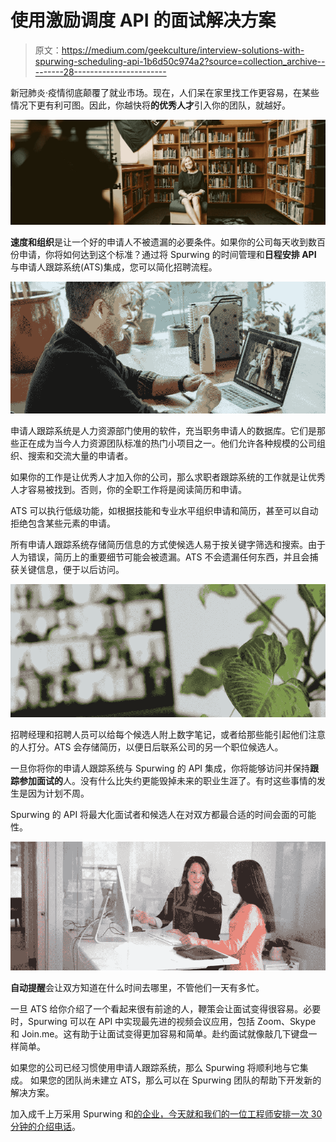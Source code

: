 # 使用激励调度 API 的面试解决方案

> 原文：<https://medium.com/geekculture/interview-solutions-with-spurwing-scheduling-api-1b6d50c974a2?source=collection_archive---------28----------------------->

新冠肺炎·疫情彻底颠覆了就业市场。现在，人们呆在家里找工作更容易，在某些情况下更有利可图。因此，你越快将**的优秀人才**引入你的团队，就越好。

![](img/e40940c485b0902f295c903ed610bcb5.png)

**速度和组织**是让一个好的申请人不被遗漏的必要条件。如果你的公司每天收到数百份申请，你将如何达到这个标准？通过将 Spurwing 的时间管理和**日程安排 API** 与申请人跟踪系统(ATS)集成，您可以简化招聘流程。

![](img/b9ddf480de7721397295c256913b5f15.png)

申请人跟踪系统是人力资源部门使用的软件，充当职务申请人的数据库。它们是那些正在成为当今人力资源团队标准的热门小项目之一。他们允许各种规模的公司组织、搜索和交流大量的申请者。

如果你的工作是让优秀人才加入你的公司，那么求职者跟踪系统的工作就是让优秀人才容易被找到。否则，你的全职工作将是阅读简历和申请。

ATS 可以执行低级功能，如根据技能和专业水平组织申请和简历，甚至可以自动拒绝包含某些元素的申请。

所有申请人跟踪系统存储简历信息的方式使候选人易于按关键字筛选和搜索。由于人为错误，简历上的重要细节可能会被遗漏。ATS 不会遗漏任何东西，并且会捕获关键信息，便于以后访问。

![](img/620e83b7fd97c0720521713efcd2d29c.png)

招聘经理和招聘人员可以给每个候选人附上数字笔记，或者给那些能引起他们注意的人打分。ATS 会存储简历，以便日后联系公司的另一个职位候选人。

一旦你将你的申请人跟踪系统与 Spurwing 的 API 集成，你将能够访问并保持**跟踪参加面试的**人。没有什么比失约更能毁掉未来的职业生涯了。有时这些事情的发生是因为计划不周。

Spurwing 的 API 将最大化面试者和候选人在对双方都最合适的时间会面的可能性。

![](img/084c8dd9441cb726b69bac1d6fee808f.png)

**自动提醒**会让双方知道在什么时间去哪里，不管他们一天有多忙。

一旦 ATS 给你介绍了一个看起来很有前途的人，鞭策会让面试变得很容易。必要时，Spurwing 可以在 API 中实现最先进的视频会议应用，包括 Zoom、Skype 和 Join.me。这有助于让面试变得更加容易和简单。赴约面试就像敲几下键盘一样简单。

如果您的公司已经习惯使用申请人跟踪系统，那么 Spurwing 将顺利地与它集成。
如果您的团队尚未建立 ATS，那么可以在 Spurwing 团队的帮助下开发新的解决方案。

加入成千上万采用 Spurwing 和[的企业，今天就和我们的一位工程师安排一次 30 分钟的介绍电话](https://www.spurwing.io/contact)。